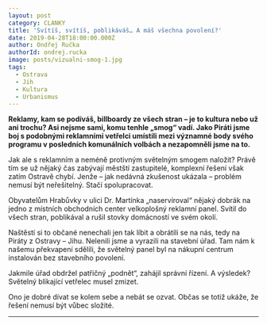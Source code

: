 ```yaml
---
layout: post
category: CLANKY
title: 'Svítíš, svítíš, poblikáváš… A máš všechna povolení?'
date: 2019-04-28T18:00:00.000Z
author: Ondřej Ručka
authorId: ondrej.rucka
image: posts/vizualni-smog-1.jpg
tags:
  - Ostrava
  - Jih
  - Kultura
  - Urbanismus
---
```


**Reklamy, kam se podíváš, billboardy ze všech stran – je to kultura nebo už ani trochu? Asi nejsme sami, komu tenhle „smog“ vadí. Jako Piráti jsme boj s podobnými reklamními vetřelci umístili mezi významné body svého programu v posledních komunálních volbách a nezapomněli jsme na to.**

Jak ale s reklamním a neméně protivným světelným smogem naložit? Právě tím se už nějaký čas zabývají městští zastupitelé, komplexní řešení však zatím Ostravě chybí. Jenže – jak nedávná zkušenost ukázala – problém nemusí být neřešitelný. Stačí spolupracovat.

Obyvatelům Hrabůvky v ulici Dr. Martínka „naservíroval“ nějaký dobrák na jedno z místních obchodních center velkoplošný reklamní panel. Svítil do všech stran, poblikával a rušil stovky domácností ve svém okolí. 

Naštěstí si to občané nenechali jen tak líbit a obrátili se na nás, tedy na Piráty z Ostravy – Jihu. Nelenili jsme a vyrazili na stavební úřad.  Tam nám k našemu překvapení sdělili, že světelný panel byl na nákupní centrum instalován bez stavebního povolení.

Jakmile úřad obdržel patřičný „podnět“, zahájil správní řízení. A výsledek? Světelný blikající vetřelec musel zmizet.

Ono je dobré dívat se kolem sebe a nebát se ozvat. Občas se totiž ukáže, že řešení nemusí být vůbec složité.  

- - -
